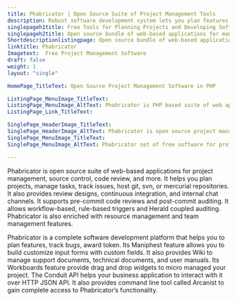 ```yaml
---
title: Phabricator | Open Source Suite of Project Management Tools
description: Robust software development system lets you plan features, track bugs, and audit code. It provides continuous integration with git and internal chat channels.
singlepageh1title: Free Tools for Planning Projects and Developing Software
singlepageh2title: Open source bundle of web-based applications for manage projects, host source code, review code, audit code, manage resources and manage teams.
Shortdescriptionlistingpage: Open source bundle of web-based applications for manage projects, host source code, review code, audit code, manage resources and manage teams.
linktitle: Phabricator
Imagetext:  Free Project Management Software 
draft: false
weight: 1
layout: "single"

HomePage_TitleText: Open Source Project Management Software in PHP

ListingPage_MenuImage_TitleText: 
ListingPage_MenuImage_AltText: Phabricator is PHP based suite of web application for project management
ListingPage_Link_TitleText: 

SinglePage_HeaderImage_TitleText: 
SinglePage_HeaderImage_AltText: Phabricator is open source project management software in PHP
SinglePage_MenuImage_TitleText: 
SinglePage_MenuImage_AltText: Phabricator set of free software for project planning and tracking

---
```


Phabricator is open source suite of web-based applications for project management, source control, code review, and more. It helps you plan projects, manage tasks, track issues, host git, svn, or mercurial repositories. It also provides review designs, continuous integration, and internal chat channels. It supports pre-commit code reviews and post-commit auditing. It allows workflow-based, rule-based triggers and Herald coupled auditing. Phabricator is also enriched with resource management and team management features.

Phabricator is a complete software development platform that helps you to plan features, track bugs, award token. Its Maniphest feature allows you to build customize input forms with custom fields. It also provides Wiki to manage support documents, technical documents, and user manuals. Its Workboards feature provide drag and drop widgets to micro managed your project. The Conduit API helps your business application to interact with it over HTTP JSON API. It also provides command line tool called Arcanist to gain complete access to Phabricator’s functionality.
